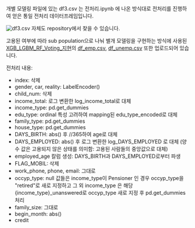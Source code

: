 개별 모델링 파일에 있는 df3.csv 는 전처리.ipynb 에 나온 방식대로 전처리를 진행하여 얻은 통일 전처리 데이터프레임입니다.

![df3.csv]([https://github.com/jparkgit/Dacon-Credit-Card-Deliquency-Level-Classification/blob/main/df3.csv]) 자체도 repository에서 찾을 수 있습니다.

고용된 여부에 따라 sub population으로 나눠 별개 모델링을 구현하는 방식에 사용된 [XGB_LGBM_RF_Voting_지현]([https://github.com/jparkgit/Dacon-Credit-Card-Deliquency-Level-Classification/blob/main/XGB_LGBM_RF_Voting_지현.ipynb])의 [df_emp.csv]([https://github.com/jparkgit/Dacon-Credit-Card-Deliquency-Level-Classification/blob/main/df_emp.csv]), [df_unemp.csv]([https://github.com/jparkgit/Dacon-Credit-Card-Deliquency-Level-Classification/blob/main/df_unemp.csv]) 또한 업로드되어 있습니다.

전처리 내용:
- index: 삭제
- gender, car, reality: LabelEncoder()
- child_num: 삭제
- income_total: 로그 변환한 log_income_total로 대체
- income_type: pd.get_dummies
- edu_type: ordinal 특성 고려하여 mapping된 edu_type_encoded로 대체
- family_type: pd.get_dummies
- house_type: pd.get_dummies
- DAYS_BIRTH: abs() 후 //365하여 age로 대체
- DAYS_EMPLOYED: abs() 후 로그 변환한 log_DAYS_EMPLOYED 로 대체
(양수 값은 고용되지 않은 상태를 의미함: 고용된 사람들의 중앙값으로 대체)
- employed_age 칼럼 생성: DAYS_BIRTH과 DAYS_EMPLOYED로부터 파생
- FLAG_MOBIL: 삭제
- work_phone, phone, email: 그대로
- occyp_type: null 값들은 income_type이 Pensioner 인 경우 occyp_type을 "retired"로 새로 지정하고 그 외 income_type 은 해당{income_type}_unanswered로 occyp_type 새로 지정 후 pd.get_dummies 처리
- family_size: 그대로
- begin_month: abs()
- credit





